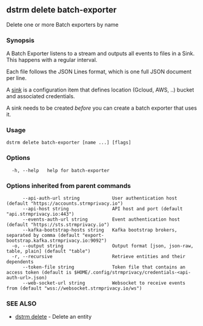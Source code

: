 ## dstrm delete batch-exporter

Delete one or more Batch exporters by name

### Synopsis

A Batch Exporter listens to a stream and outputs all events to files in
a Sink. This happens with a regular interval.

Each file follows the JSON Lines format, which is one full JSON document
per line.

A [sink](sink.md) is a configuration item that defines location
(Gcloud, AWS, ..) bucket and associated credentials.

A sink needs to be created *before* you can create a batch exporter that
uses it.

### Usage

```
dstrm delete batch-exporter [name ...] [flags]
```

### Options

```
  -h, --help   help for batch-exporter
```

### Options inherited from parent commands

```
      --api-auth-url string            User authentication host (default "https://accounts.strmprivacy.io")
      --api-host string                API host and port (default "api.strmprivacy.io:443")
      --events-auth-url string         Event authentication host (default "https://sts.strmprivacy.io")
      --kafka-bootstrap-hosts string   Kafka bootstrap brokers, separated by comma (default "export-bootstrap.kafka.strmprivacy.io:9092")
  -o, --output string                  Output format [json, json-raw, table, plain] (default "table")
  -r, --recursive                      Retrieve entities and their dependents
      --token-file string              Token file that contains an access token (default is $HOME/.config/strmprivacy/credentials-<api-auth-url>.json)
      --web-socket-url string          Websocket to receive events from (default "wss://websocket.strmprivacy.io/ws")
```

### SEE ALSO

* [dstrm delete](dstrm_delete.md)	 - Delete an entity

